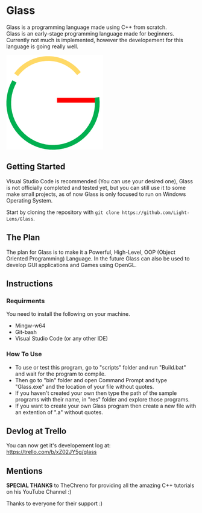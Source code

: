 # Glass

Glass is a programming language made using C++ from scratch. <br />
Glass is an early-stage programming language made for beginners. Currently not much is implemented, however the developement for this language is going really well.

![Glass](/res/img/Glass.png?raw=true "Glass")

## Getting Started
Visual Studio Code is recommended (You can use your desired one), Glass is not officially completed and tested yet, but you can still use it to some make small projects, as of now Glass is only focused to run on Windows Operating System.

Start by cloning the repository with `git clone https://github.com/Light-Lens/Glass`.

## The Plan
The plan for Glass is to make it a Powerful, High-Level, OOP (Object Oriented Programming) Language. In the future Glass can also be used to develop GUI applications and Games using OpenGL.

## Instructions
### Requirments
You need to install the following on your machine. <br />
- Mingw-w64
- Git-bash
- Visual Studio Code (or any other IDE)

### How To Use
- To use or test this program, go to "scripts" folder and run "Build.bat" and wait for the program to compile.
- Then go to "bin" folder and open Command Prompt and type "Glass.exe" and the location of your file without quotes.
- If you haven't created your own then type the path of the sample programs with their name, in "res" folder and explore those programs.
- If you want to create your own Glass program then create a new file with an extention of ".a" without quotes.

## Devlog at Trello
You can now get it's developement log at: https://trello.com/b/xZ02JY5g/glass <br />

## Mentions
**SPECIAL THANKS** to TheChreno for providing all the amazing C++ tutorials on his YouTube Channel :)

Thanks to everyone for their support :)
